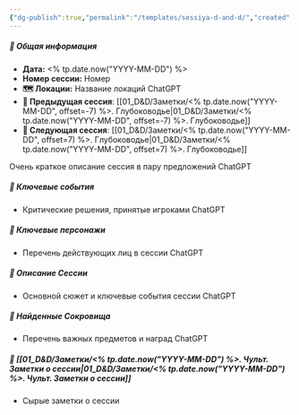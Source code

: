 ```yaml
---
{"dg-publish":true,"permalink":"/templates/sessiya-d-and-d/","created":"2024-11-09T09:06:50.162+03:00","updated":"2025-06-29T22:46:35.928+03:00"}
---
```



##### 📅 Общая информация

- **Дата:** <% tp.date.now("YYYY-MM-DD") %>
- **Номер cессии:** Номер
- **🗺️ Локации:** Название локаций ChatGPT
- **🔗 Предыдущая сессия**: [[01_D&D/Заметки/<% tp.date.now("YYYY-MM-DD", offset=-7) %>. Глубоководье\|01_D&D/Заметки/<% tp.date.now("YYYY-MM-DD", offset=-7) %>. Глубоководье]]
- **🔗 Следующая сессия**: [[01_D&D/Заметки/<% tp.date.now("YYYY-MM-DD", offset=7) %>. Глубоководье\|01_D&D/Заметки/<% tp.date.now("YYYY-MM-DD", offset=7) %>. Глубоководье]]

Очень краткое описание сессия в пару предложений ChatGPT
##### 🔑 **Ключевые события** 
- Критические решения, принятые игроками ChatGPT
##### 🧍 **Ключевые персонажи** 
- Перечень действующих лиц в сессии ChatGPT
##### 📖 **Описание Сессии** 
- Основной сюжет и ключевые события сессии ChatGPT
##### 💎 **Найденные Сокровища** 
- Перечень важных предметов и наград ChatGPT
##### 📝 **[[01_D&D/Заметки/<% tp.date.now("YYYY-MM-DD") %>. Чульт. Заметки о сессии\|01_D&D/Заметки/<% tp.date.now("YYYY-MM-DD") %>. Чульт. Заметки о сессии]]**
- Сырые заметки о сессии
